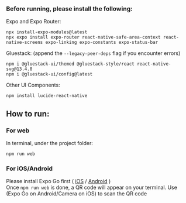 ### Before running, please install the following:
Expo and Expo Router:
```
npx install-expo-modules@latest
npx expo install expo-router react-native-safe-area-context react-native-screens expo-linking expo-constants expo-status-bar
```
Gluestack: (append the `--legacy-peer-deps` flag if you encounter errors)
```
npm i @gluestack-ui/themed @gluestack-style/react react-native-svg@13.4.0
npm i @gluestack-ui/config@latest
```
Other UI Components:
```
npm install lucide-react-native
```

## How to run:
### For web
In terminal, under the project folder:
```
npm run web
```

### For iOS/Android
Please install Expo Go first ( [iOS](https://apps.apple.com/us/app/expo-go/id982107779) / [Android](https://play.google.com/store/apps/details?id=host.exp.exponent&hl=en&gl=US&pli=1) )<br>
Once `npm run web` is done, a QR code will appear on your terminal. Use (Expo Go on Android/Camera on iOS) to scan the QR code
